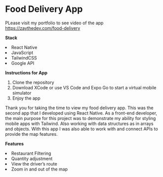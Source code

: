 # Food Delivery App

PLease visit my portfolio to see video of the app
https://zaythedev.com/food-delivery

<b>Stack</b>
<li>React Native</li>
<li>JavaScript</li>
<li>TailwindCSS</li>
<li>Google API</li>

<b>Instructions for App</b>
1.	Clone the repository
2.	Download XCode or use VS Code and Expo Go to start a virtual mobile simulator
3.	Enjoy the app

Thank you for taking the time to view my food delivery app. This was the second app that I developed using React Native. As a front-end developer, the main purpose for this project was to demonstrate my ability for styling mobile apps with Tailwind. Also working with data structures as in arrays and objects. With this app I was also able to work with and connect APIs to provide the map features.

<b>Features</b>
<li>Restaurant Filtering</li>
<li>Quantity adjustment</li>
<li>View the driver’s route</li>
<li>Zoom in and out of the map</li>
